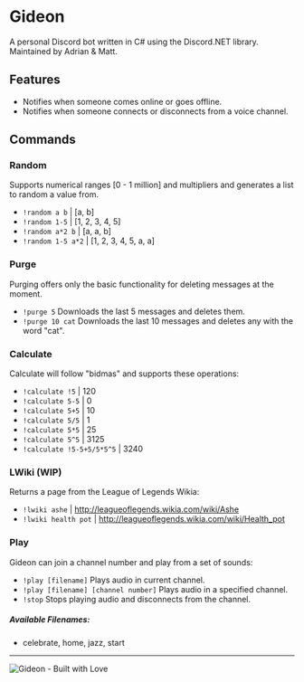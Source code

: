 # Gideon
A personal Discord bot written in C# using the Discord.NET library.  
Maintained by Adrian & Matt.
## Features
- Notifies when someone comes online or goes offline.
- Notifies when someone connects or disconnects from a voice channel.

## Commands

### Random
Supports numerical ranges [0 - 1 million] and multipliers and generates a list to random a value from.
- `!random a b` | [a, b]
- `!random 1-5` | [1, 2, 3, 4, 5]
- `!random a*2 b` | [a, a, b]
- `!random 1-5 a*2` | [1, 2, 3, 4, 5, a, a]

### Purge
Purging offers only the basic functionality for deleting messages at the moment.
- `!purge 5` Downloads the last 5 messages and deletes them.
- `!purge 10 cat` Downloads the last 10 messages and deletes any with the word "cat".

### Calculate
Calculate will follow "bidmas" and supports these operations:
- `!calculate !5` | 120 
- `!calculate 5-5` | 0
- `!calculate 5+5` | 10
- `!calculate 5/5` | 1
- `!calculate 5*5` | 25
- `!calculate 5^5` | 3125
- `!calculate !5-5+5/5*5^5` | 3240

### LWiki (WIP)
Returns a page from the League of Legends Wikia:
- `!lwiki ashe` | http://leagueoflegends.wikia.com/wiki/Ashe
- `!lwiki health pot` | http://leagueoflegends.wikia.com/wiki/Health_pot

### Play
Gideon can join a channel number and play from a set of sounds:
- `!play [filename]` Plays audio in current channel.
- `!play [filename] [channel number]`  Plays audio in a specified channel.
- `!stop` Stops playing audio and disconnects from the channel.

##### Available Filenames:
- celebrate, home, jazz, start

 - - - -
 ![Gideon - Built with Love](http://forthebadge.com/images/featured/featured-built-with-love.svg)